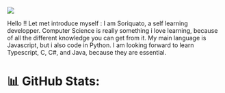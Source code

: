 ![](https://t3.ftcdn.net/jpg/04/04/73/24/360_F_404732411_zuaDyeeDSsFuc5zMxEI3eySXwtTG6awv.jpg)

Hello !! Let met introduce myself : I am Soriquato, a self learning developper. Computer Science is really something i love learning, because of all the different knowledge you can get from it. My main language is Javascript, but i also code in Python. I am looking forward to learn Typescript, C, C#, and Java, because they are essential.

# 📊 GitHub Stats:
